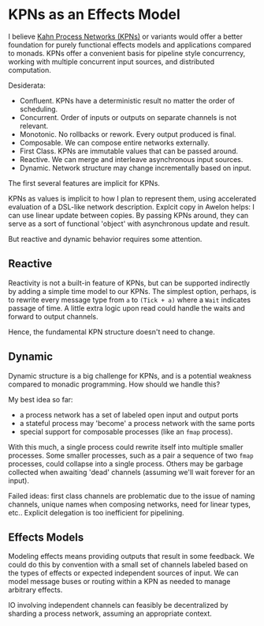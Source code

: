 # KPNs as an Effects Model

I believe [Kahn Process Networks (KPNs)](https://en.wikipedia.org/wiki/Kahn_process_networks) or variants would offer a better foundation for purely functional effects models and applications compared to monads. KPNs offer a convenient basis for pipeline style concurrency, working with multiple concurrent input sources, and distributed computation.

Desiderata:

* Confluent. KPNs have a deterministic result no matter the order of scheduling. 
* Concurrent. Order of inputs or outputs on separate channels is not relevant.
* Monotonic. No rollbacks or rework. Every output produced is final.
* Composable. We can compose entire networks externally.
* First Class. KPNs are immutable values that can be passed around.
* Reactive. We can merge and interleave asynchronous input sources. 
* Dynamic. Network structure may change incrementally based on input.

The first several features are implicit for KPNs. 

KPNs as values is implicit to how I plan to represent them, using accelerated evaluation of a DSL-like network description. Explcit copy in Awelon helps: I can use linear update between copies. By passing KPNs around, they can serve as a sort of functional 'object' with asynchronous update and result.

But reactive and dynamic behavior requires some attention. 

## Reactive

Reactivity is not a built-in feature of KPNs, but can be supported indirectly by adding a simple time model to our KPNs. The simplest option, perhaps, is to rewrite every message type from `a` to `(Tick + a)` where a `Wait` indicates passage of time. A little extra logic upon read could handle the waits and forward to output channels. 

Hence, the fundamental KPN structure doesn't need to change.

## Dynamic

Dynamic structure is a big challenge for KPNs, and is a potential weakness compared to monadic programming. How should we handle this?

My best idea so far: 

* a process network has a set of labeled open input and output ports
* a stateful process may 'become' a process network with the same ports
* special support for composable processes (like an `fmap` process).

With this much, a single process could rewrite itself into multiple smaller processes. Some smaller processes, such as a pair a sequence of two `fmap` processes, could collapse into a single process. Others may be garbage collected when awaiting 'dead' channels (assuming we'll wait forever for an input). 

Failed ideas: first class channels are problematic due to the issue of naming channels, unique names when composing networks, need for linear types, etc.. Explicit delegation is too inefficient for pipelining. 

## Effects Models

Modeling effects means providing outputs that result in some feedback. We could do this by convention with a small set of channels labeled based on the types of effects or expected independent sources of input. We can model message buses or routing within a KPN as needed to manage arbitrary effects.

IO involving independent channels can feasibly be decentralized by sharding a process network, assuming an appropriate context.


